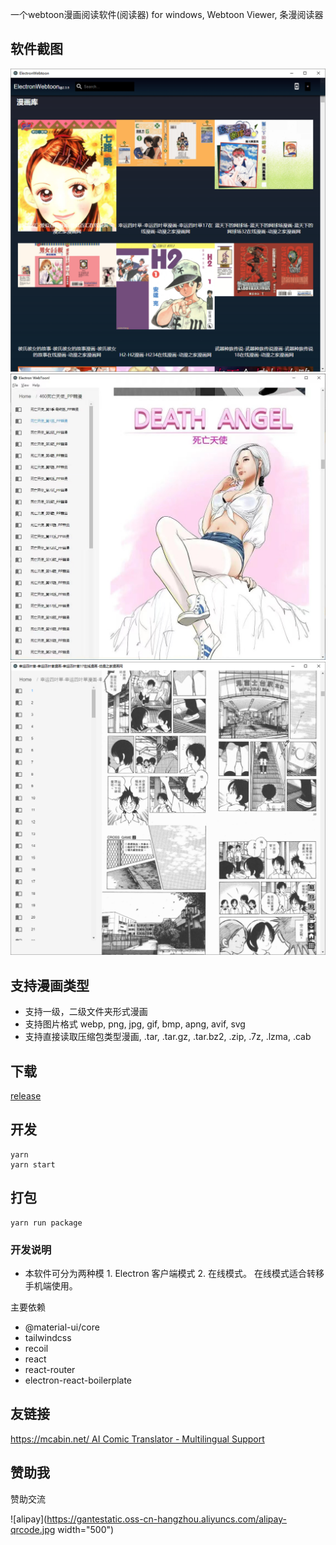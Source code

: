 一个webtoon漫画阅读软件(阅读器) for windows, Webtoon Viewer, 条漫阅读器

## 软件截图

![首页截图](/screenshots/homepage.png?raw=true)
![漫画截图1](/screenshots/two.jpeg?raw=true)
![漫画截图2](/screenshots/three.png?raw=true)

## 支持漫画类型

- 支持一级，二级文件夹形式漫画
- 支持图片格式 webp, png, jpg, gif, bmp, apng, avif, svg
- 支持直接读取压缩包类型漫画, .tar, .tar.gz, .tar.bz2, .zip, .7z, .lzma, .cab

## 下载

[release](https://github.com/Qquanwei/electron-webtoon/releases)

## 开发

```
yarn
yarn start
```

## 打包

```
yarn run package
```

### 开发说明

- 本软件可分为两种模 1. Electron 客户端模式 2. 在线模式。 在线模式适合转移手机端使用。

主要依赖

- @material-ui/core
- tailwindcss
- recoil
- react
- react-router
- electron-react-boilerplate

## 友链接

[https://mcabin.net/ AI Comic Translator - Multilingual Support](https://mcabin.net/)

## 赞助我

赞助交流

![alipay](https://gantestatic.oss-cn-hangzhou.aliyuncs.com/alipay-qrcode.jpg width="500")
